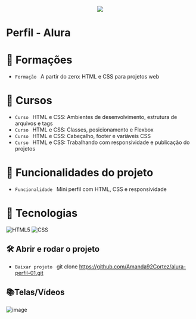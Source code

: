 <p align="center">
   <img src="http://img.shields.io/static/v1?label=STATUS&message=EM_ANDAMENTO&color=RED&style=for-the-badge" #vitrinedev/>
</p>

<h1>Perfil - Alura</h1>

# :pushpin: Formações
- `Formação ` A partir do zero: HTML e CSS para projetos web

# :pushpin: Cursos
- `Curso ` HTML e CSS: Ambientes de desenvolvimento, estrutura de arquivos e tags
- `Curso ` HTML e CSS: Classes, posicionamento e Flexbox
- `Curso ` HTML e CSS: Cabeçalho, footer e variáveis CSS
- `Curso ` HTML e CSS: Trabalhando com responsividade e publicação do projetos

# :hammer: Funcionalidades do projeto
- `Funcionalidade ` Mini perfil com HTML, CSS e responsividade

# :bookmark_tabs: Tecnologias
![HTML5](https://img.shields.io/badge/HTML-e06b12?style=for-the-badge&logo=html5&logoColor=white)
![CSS](https://img.shields.io/badge/CSS-1283e0?&style=for-the-badge&logo=css3&logoColor=white)

## 🛠️ Abrir e rodar o projeto
- `Baixar projeto ` git clone https://github.com/Amanda92Cortez/alura-perfil-01.git


## 📚Telas/Vídeos
![image](https://github.com/Amanda92Cortez/alura-perfil-01/assets/19363871/c51e92cb-9afd-4eaa-b217-f34e586f5416)

